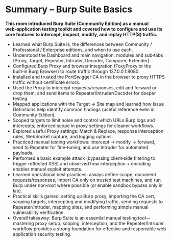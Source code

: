 # Summary – Burp Suite Basics

**This room introduced Burp Suite (Community Edition) as a manual web‑application testing toolkit and covered how to configure and use its core features to intercept, inspect, modify, and replay HTTP(S) traffic.**

- Learned what Burp Suite is, the differences between Community / Professional / Enterprise editions, and when to use each.
- Understood the Dashboard and main navigation: modules and sub‑tabs (Proxy, Target, Repeater, Intruder, Decoder, Comparer, Extender).
- Configured Burp Proxy and browser integration (FoxyProxy or the built‑in Burp Browser) to route traffic through 127.0.0.1:8080.
- Installed and trusted the PortSwigger CA in the browser to proxy HTTPS traffic without certificate errors.
- Used the Proxy to intercept requests/responses, edit and forward or drop them, and send items to Repeater/Intruder/Decoder for deeper testing.
- Mapped applications with the Target → Site map and learned how Issue Definitions help identify common findings (useful reference even in Community Edition).
- Scoped targets to limit noise and control which URLs Burp logs and intercepts; enforced scope in proxy settings for cleaner workflows.
- Explored useful Proxy settings: Match & Replace, response interception rules, WebSocket capture, and logging options.
- Practiced manual testing workflows: intercept → modify → forward, send to Repeater for fine‑tuning, and use Intruder for automated payloads.
- Performed a basic example attack (bypassing client‑side filtering to trigger reflected XSS) and observed how interception + encoding enables manual exploit attempts.
- Learned operational best practices: always define scope, document requests/responses, import CA only on trusted test machines, and run Burp under non‑root where possible (or enable sandbox bypass only in lab).
- Practical skills gained: setting up Burp proxy, importing the CA cert, scoping targets, intercepting and modifying traffic, sending requests to Repeater/Intruder, mapping sites, and performing simple manual vulnerability verification.
- Overall takeaway: Burp Suite is an essential manual testing tool—mastering proxy setup, scoping, interception, and the Repeater/Intruder workflow provides a strong foundation for effective and responsible web application security testing.
